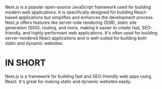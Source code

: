 Next.js is a popular open-source JavaScript framework used for building modern web applications. It is specifically designed for building React-based applications but simplifies and enhances the development process. Next.js offers features like server-side rendering (SSR), static site generation (SSG), routing, and more, making it easier to create fast, SEO-friendly, and highly performant web applications. It's often used for building server-rendered React applications and is well-suited for building both static and dynamic websites.

# IN SHORT 

Next.js is a framework for building fast and SEO-friendly web apps using React. It's great for making static and dynamic websites easily.
